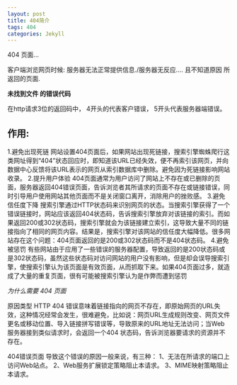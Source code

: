 ```yaml
---
layout: post
title: 404简介
tags: 404
categories: Jekyll
---
```





404 页面...

客户端浏览网页时候: 服务器无法正常提供信息./服务器无反应.... 且不知道原因 所返回的页面.



**未找到文件 的错误代码**

在http请求3位的返回码中，
4开头的代表客户错误，
5开头代表服务器端错误。




## 作用:



1.避免出现死链
网站设置404页面后，如果网站出现死链接，搜索引擎蜘蛛爬行这类网址得到“404”状态回应时，即知道该URL已经失效，便不再索引该网页，并向数据中心反馈将该URL表示的网页从索引数据库中删除。避免因为死链接影响网站收录。
2.提升用户体验
404页面通常为用户访问了网站上不存在或已删除的页面，服务器返回404错误页面，告诉浏览者其所请求的页面不存在或链接错误，同时引导用户使用网站其他页面而不是关闭窗口离开，消除用户的挫败感。
3.避免信任度下降
搜索引擎通过HTTP状态码来识别网页的状态。当搜索引擎获得了一个错误链接时，网站应该返回404状态码，告诉搜索引擎放弃对该链接的索引。而如果返回200或302状态码，搜索引擎就会为该链接建立索引，这导致大量不同的链接指向了相同的网页内容。结果是，搜索引擎对该网站的信任度大幅降低。很多网站存在这个问题：404页面返回的是200或302状态码而不是404状态码。
4.避免被惩罚
有些网站由于应用了一些错误的服务器配置，导致返回的是200状态码或是302状态码，虽然这些状态码对访问网站的用户没有影响，但是却会误导搜索引擎，使搜索引擎认为该页面是有效页面，从而抓取下来。如果404页面过多，就造成了大量的重复页面，很有可能被搜索引擎认为是作弊而遭到惩罚




*为什么需要  404 页面*

原因类型
HTTP 404 错误意味着链接指向的网页不存在，即原始网页的URL失效，这种情况经常会发生，很难避免，比如说：网页URL生成规则改变、网页文件更名或移动位置、导入链接拼写错误等，导致原来的URL地址无法访问；当Web 服务器接到类似请求时，会返回一个404 状态码，告诉浏览器要请求的资源并不存在。

404错误页面
导致这个错误的原因一般来说，有三种：
1、无法在所请求的端口上访问Web站点。
2、Web服务扩展锁定策略阻止本请求。
3、MIME映射策略阻止本请求。


